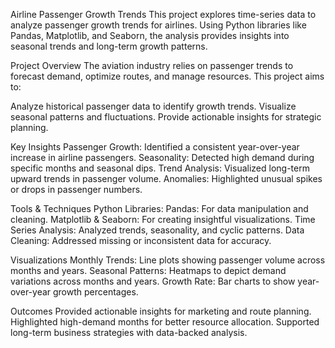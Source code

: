 Airline Passenger Growth Trends
This project explores time-series data to analyze passenger growth trends for airlines. Using Python libraries like Pandas, Matplotlib, and Seaborn, the analysis provides insights into seasonal trends and long-term growth patterns.

Project Overview
The aviation industry relies on passenger trends to forecast demand, optimize routes, and manage resources. This project aims to:

Analyze historical passenger data to identify growth trends.
Visualize seasonal patterns and fluctuations.
Provide actionable insights for strategic planning.

Key Insights
Passenger Growth: Identified a consistent year-over-year increase in airline passengers.
Seasonality: Detected high demand during specific months and seasonal dips.
Trend Analysis: Visualized long-term upward trends in passenger volume.
Anomalies: Highlighted unusual spikes or drops in passenger numbers.

Tools & Techniques
Python Libraries:
Pandas: For data manipulation and cleaning.
Matplotlib & Seaborn: For creating insightful visualizations.
Time Series Analysis: Analyzed trends, seasonality, and cyclic patterns.
Data Cleaning: Addressed missing or inconsistent data for accuracy.

Visualizations
Monthly Trends: Line plots showing passenger volume across months and years.
Seasonal Patterns: Heatmaps to depict demand variations across months and years.
Growth Rate: Bar charts to show year-over-year growth percentages.

Outcomes
Provided actionable insights for marketing and route planning.
Highlighted high-demand months for better resource allocation.
Supported long-term business strategies with data-backed analysis.
